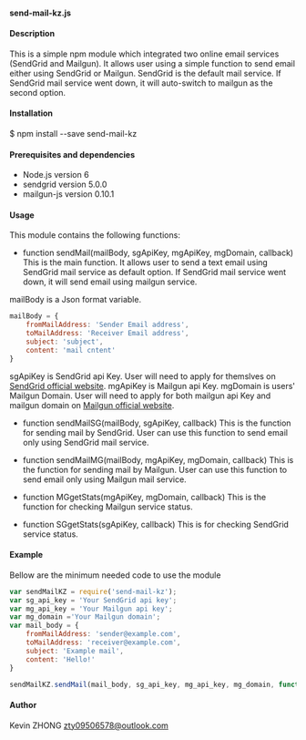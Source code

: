 #### send-mail-kz.js

#### Description 
This is a simple npm module which integrated two online email services (SendGrid and Mailgun).
It allows user using a simple function to send email either using SendGrid or Mailgun.
SendGrid is the default mail service. If SendGrid mail service went down, it will auto-switch to mailgun as the second option.

#### Installation
$ npm install --save send-mail-kz

#### Prerequisites and dependencies
- Node.js version 6
- sendgrid version 5.0.0
- mailgun-js version 0.10.1

#### Usage
This module contains the following functions:

- function sendMail(mailBody, sgApiKey, mgApiKey, mgDomain, callback)
This is the main function.
It allows user to send a text email using SendGrid mail service as default option. If SendGrid mail service went down, it will send email using mailgun service.

mailBody is a Json format variable.
```javascript
mailBody = {
	fromMailAddress: 'Sender Email address',
	toMailAddress: 'Receiver Email address',
	subject: 'subject',
	content: 'mail cntent'
}
```
sgApiKey is SendGrid api Key. User will need to apply for themslves on [SendGrid official website](https://sendgrid.com/).
mgApiKey is Mailgun api Key.
mgDomain is users' Mailgun Domain.
User will need to apply for both mailgun api Key and mailgun domain on [Mailgun official website](https://www.mailgun.com/).

- function sendMailSG(mailBody, sgApiKey, callback)
This is the function for sending mail by SendGrid.
User can use this function to send email only using SendGrid mail service.

- function sendMailMG(mailBody, mgApiKey, mgDomain, callback)
This is the function for sending mail by Mailgun.
User can use this function to send email only using Mailgun mail service.

- function MGgetStats(mgApiKey, mgDomain, callback)
This is the function for checking Mailgun service status.

- function SGgetStats(sgApiKey, callback)
This is for checking SendGrid service status.

#### Example
Bellow are the minimum needed code to use the module
```javascript
var sendMailKZ = require('send-mail-kz');
var sg_api_key = 'Your SendGrid api key';
var mg_api_key = 'Your Mailgun api key';
var mg_domain ='Your Mailgun domain';
var mail_body = {
	fromMailAddress: 'sender@example.com',
	toMailAddress: 'receiver@example.com',
	subject: 'Example mail',
	content: 'Hello!'
}

sendMailKZ.sendMail(mail_body, sg_api_key, mg_api_key, mg_domain, function(err, status){});
```

#### Author
Kevin ZHONG <zty09506578@outlook.com>